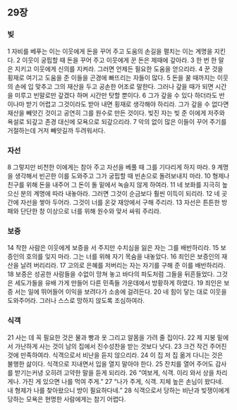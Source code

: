 ## 29장
### 빚
1 자비를 베푸는 이는 이웃에게 돈을 꾸어 주고 도움의 손길을 펼치는 이는 계명을 지킨다.
2 이웃이 궁핍할 때 돈을 꾸어 주고 이웃에게 꾼 돈은 제때에 갚아라.
3 한 번 한 말은 지키고 이웃에게 신의를 지켜라. 그러면 언제든 필요한 도움을 얻으리라.
4 꾼 것을 횡재로 여기고 도움을 준 이들을 곤경에 빠뜨리는 자들이 많다.
5 돈을 꿀 때까지는 이웃의 손에 입 맞추고 그의 재산을 두고 공손한 어조로 말한다. 그러나 갚을 때가 되면 시간을 미루고 빈말로만 갚겠다 하며 시간만 탓할 뿐이다.
6 그가 갚을 수 있다 하더라도 반이나마 받기 어렵고 그것이라도 받아 내면 횡재로 생각해야 하리라. 그가 갚을 수 없다면 재산을 빼앗긴 것이고 공연히 그를 원수로 만든 것이다. 빚진 자는 빚 준 이에게 저주와 욕설로 되갚고 존경 대신에 모욕으로 되갚으리라.
7 악의 없이 많은 이들이 꾸어 주기를 거절하는데 거저 빼앗길까 두려워서다.
### 자선
8 그렇지만 비천한 이에게는 참아 주고 자선을 베풀 때 그를 기다리게 하지 마라.
9 계명을 생각해서 빈곤한 이를 도와주고 그가 궁핍할 때 빈손으로 돌려보내지 마라.
10 형제나 친구를 위해 돈을 내주어 그 돈이 돌 밑에서 녹슬지 않게 하여라.
11 네 보화를 지극히 높으신 분의 계명에 따라 내놓아라. 그러면 그것이 순금보다 훨씬 이득이 되리라.
12 네 곳간에 자선을 쌓아 두어라. 그것이 너를 온갖 재앙에서 구해 주리라.
13 자선은 튼튼한 방패와 단단한 창 이상으로 너를 위해 원수와 맞서 싸워 주리라.
### 보증
14 착한 사람은 이웃에게 보증을 서 주지만 수치심을 잃은 자는 그를 배반하리라.
15 보증인의 호의를 잊지 마라. 그는 너를 위해 자기 목숨을 내놓았다.
16 죄인은 보증인의 재산을 날려 버리리라.
17 고의로 은혜를 저버리는 자는 자기를 구해 준 이를 배반하리라.
18 보증은 성공한 사람들을 수없이 망쳐 놓고 바다의 파도처럼 그들을 뒤흔들었다. 그것은 세도가들을 유배 가게 만들어 다른 민족들 가운데에서 방황하게 하였다.
19 죄인은 보증 서는 일에 뛰어들어 이익을 보려다가 소송에 걸려든다.
20 네 힘이 닿는 대로 이웃을 도와주어라. 그러나 스스로 망하지 않도록 조심하여라.
### 식객
21 사는 데 꼭 필요한 것은 물과 빵과 옷 그리고 알몸을 가려 줄 집이다.
22 제 지붕 밑에서 가난하게 사는 것이 남의 집에서 진수성찬을 받는 것보다 낫다.
23 크건 작건 주어진 것에 만족하여라. 식객으로서 비난을 듣지 않으리라.
24 이 집 저 집 옮겨 다니는 것은 불행한 삶이다. 식객으로 지내면서 입을 열지 말아야 한다.
25 잔치를 열어 주어도 감사를 받기는커녕 오히려 고약한 말을 듣게 되리라.
26 “여보게, 식객. 이리 와서 상을 차리게나. 가진 게 있으면 나를 먹여 주게.”
27 “나가 주게, 식객. 지체 높은 손님이 왔다네. 내 형제가 나를 찾아왔으니 방이 필요하다네.”
28 식객으로서 당하는 비난과 빚쟁이에게 당하는 모욕은 현명한 사람에게는 참기 어렵다.
